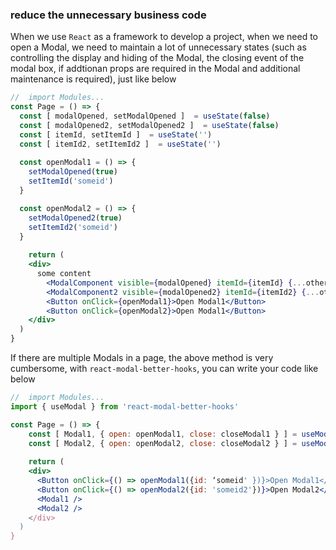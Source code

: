 ### reduce the unnecessary business code


When we use `React` as a framework to develop a project, when we need to open a Modal, we need to maintain a lot of unnecessary states (such as controlling the display and hiding of the Modal, the closing event of the modal box, if addtionan props are required in the Modal and additional maintenance is required), just like below


```jsx
//	import Modules...
const Page = () => {
  const [ modalOpened, setModalOpened ]  = useState(false)
  const [ modalOpened2, setModalOpened2 ]  = useState(false)
  const [ itemId, setItemId ]  = useState('')
  const [ itemId2, setItemId2 ]  = useState('')
  
  const openModal1 = () => {
    setModalOpened(true)
    setItemId('someid')
  }

  const openModal2 = () => {
    setModalOpened2(true)
    setItemId2('someid')
  }
 	
	return (
  	<div>
      some content
    	<ModalComponent visible={modalOpened} itemId={itemId} {...otherProps} onCancel={() => setModalOpened(false)} />
    	<ModalComponent2 visible={modalOpened2} itemId={itemId2} {...otherProps} onCancel={() => setModalOpened2(false)} />
    	<Button onClick={openModal1}>Open Modal1</Button>
    	<Button onClick={openModal2}>Open Modal1</Button>
    </div>
  )
}
```

If there are multiple Modals in a page, the above method is very cumbersome, with `react-modal-better-hooks`, you can write your code like below

```jsx
//	import Modules...
import { useModal } from 'react-modal-better-hooks'

const Page = () => {
  	const [ Modal1, { open: openModal1, close: closeModal1 } ] = useModal('module1-id', (props) => <ModalComponent {...props} onCancel={closeModal1} />)
  	const [ Modal2, { open: openModal2, close: closeModal2 } ] = useModal('module1-id', (props) => <ModalComponent {...props} onCancel={closeModal2} />)
  
  	return (
  	<div>
      <Button onClick={() => openModal1({id: ‘someid' })}>Open Modal1</Button>
      <Button onClick={() => openModal2({id: 'someid2'})}>Open Modal2</Button>
      <Modal1 />
      <Modal2 />
    </div>
  )
}
```